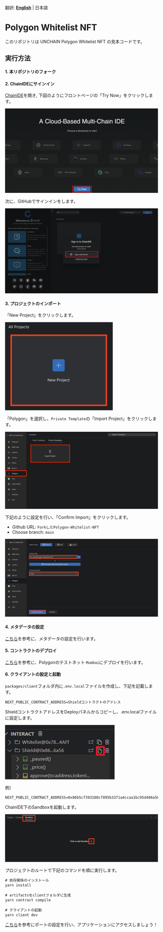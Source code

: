 翻訳:
[**English**](/README.md) |
日本語

# Polygon Whitelist NFT

このリポジトリは UNCHAIN Polygon Whitelist NFT の見本コードです。

## 実行方法

#### 1. 本リポジトリのフォーク

#### 2. ChainIDEにサインイン

[ChainIDE](https://chainide.com/)を開き, 下図のようにフロントページの「Try Now」をクリックします。

![Open ChainIDE](/images/README/1.png)

次に、GitHubでサインインをします。

![Sign in to ChainIDE](/images/README/2.png)

#### 3. プロジェクトのインポート

「New Project」をクリックします。

![New Project](/images/README/3.png)

「Polygon」を選択し、`Private Template`の「Import Project」をクリックします。

![Import Project](/images/README/4.png)

下記のように設定を行い、「Confirm Import」をクリックします。

- Github URL: `ForkしたPolygon-Whitelist-NFT`
- Choose branch: `main`

![Confirm Import](/images/README/5.png)

#### 4. メタデータの設定

[こちら](https://app.unchain.tech/learn/Polygon-Whitelist-NFT/ja/3/2/)を参考に、メタデータの設定を行います。

#### 5. コントラクトのデプロイ

[こちら](https://app.unchain.tech/learn/Polygon-Whitelist-NFT/ja/4/1/)を参考に、Polygonのテストネット `Mumbai`にデプロイを行います。

#### 6. クライアントの設定と起動

`packages/client`フォルダ内に`.env.local`ファイルを作成し、下記を記載します。

```
NEXT_PUBLIC_CONTRACT_ADDRESS=Shieldコントラクトのアドレス
```

ShieldコントラクトアドレスをDeployパネルからコピーし、.env.localファイルに設定します。

![Get Shield contract address](/images/README/6.png)

例）

```
NEXT_PUBLIC_CONTRACT_ADDRESS=0x86b5cf393100cf895b3371a4ccaa1bc95d486a56
```

ChainIDE下のSandboxを起動します。

![Click to add Sandbox](/images/README/7.png)

プロジェクトのルートで下記のコマンドを順に実行します。

```
# 依存関係のインストール
yarn install

# artifactsをclientフォルダに生成
yarn contract compile

# クライアントの起動
yarn client dev
```

[こちら](https://app.unchain.tech/learn/Polygon-Whitelist-NFT/ja/4/3/)を参考にポートの設定を行い、アプリケーションにアクセスしましょう！
